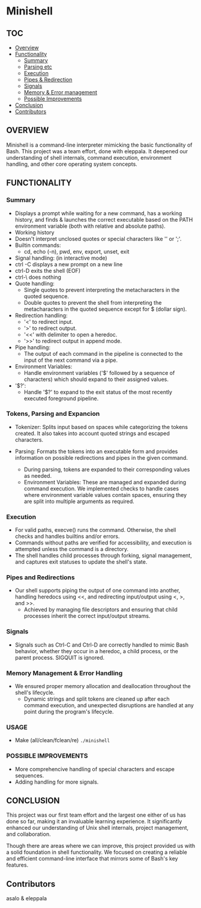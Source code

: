 # Minishell

## TOC
- [Overview](#overview)
- [Functionality](#functionality)
  - [Summary](#summary)
  - [Parsing etc](#tokens-parsing-and-expancion)
  - [Execution](#execution)
  - [Pipes & Redirection](#pipes-and-redirections)
  - [Signals](#signals)
  - [Memory & Error management](#memory-management--error-handling)
  - [Possible Improvements](#possible-improvements)
- [Conclusion](#conclusion)
- [Contributors](#contributors)

## OVERVIEW
Minishell is a command-line interpreter mimicking the basic functionality of Bash. This project was a team effort, done with eleppala. It deepened our understanding of shell internals, command execution, environment handling, and other core operating system concepts.

## FUNCTIONALITY
### Summary
* Displays a prompt while waiting for a new command, has a working history, and finds & launches the correct executable based on the PATH environment variable (both with relative and absolute paths).
* Working history
* Doesn't interpret unclosed quotes or special characters like '\' or ';'.
* Builtin commands:
  * cd, echo (-n), pwd, env, export, unset, exit
* Signal handling: (in interactive mode)
 * ctrl -C displays a new prompt on a new line
 * ctrl-D exits the shell (EOF)
 * ctrl-\ does nothing
* Quote handling:
  * Single quotes to prevent interpreting the metacharacters in the quoted sequence.
  * Double quotes to prevent the shell from interpreting the metacharacters in the quoted sequence except for $ (dollar sign).
* Redirection handling:
  * '<' to redirect input.
  * '>' to redirect output.
  * '<<' with delimiter to open a heredoc.
  *  '>>' to redirect output in append mode.
* Pipe handling:
  * The output of each command in the pipeline is connected to the input of the next command via a pipe.
* Environment Variables:
  * Handle environment variables ('$' followed by a sequence of characters) which should expand to their assigned values.
* '$?':
  * Handle '$?' to expand to the exit status of the most recently executed foreground pipeline.

### Tokens, Parsing and Expancion
* Tokenizer: Splits input based on spaces while categorizing the tokens created. It also takes into account quoted strings and escaped characters.

* Parsing: Formats the tokens into an executable form and provides information on possible redirections and pipes in the given command.
  * During parsing, tokens are expanded to their corresponding values as needed.
  * Environment Variables: These are managed and expanded during command execution. We implemented checks to handle cases where environment variable values contain spaces, ensuring they are split into multiple arguments as required.

### Execution
* For valid paths, execve() runs the command. Otherwise, the shell checks and handles builtins and/or errors.
* Commands without paths are verified for accessibility, and execution is attempted unless the command is a directory.
* The shell handles child processes through forking, signal management, and captures exit statuses to update the shell's state.

### Pipes and Redirections
* Our shell supports piping the output of one command into another, handling heredocs using <<, and redirecting input/output using <, >, and >>.
  * Achieved by managing file descriptors and ensuring that child processes inherit the correct input/output streams.

### Signals
* Signals such as Ctrl-C and Ctrl-D are correctly handled to mimic Bash behavior, whether they occur in a heredoc, a child process, or the parent process. SIGQUIT is ignored.

### Memory Management & Error Handling
* We ensured proper memory allocation and deallocation throughout the shell's lifecycle.
  * Dynamic strings and split tokens are cleaned up after each command execution, and unexpected disruptions are handled at any point during the program's lifecycle.

### USAGE
* Make (all/clean/fclean/re)
`./minishell`

### POSSIBLE IMPROVEMENTS
* More comprehencive handling of special characters and escape sequences.
* Adding handling for more signals.

## CONCLUSION
This project was our first team effort and the largest one either of us has done so far, making it an invaluable learning experience. It significantly enhanced our understanding of Unix shell internals, project management, and collaboration.

Though there are areas where we can improve, this project provided us with a solid foundation in shell functionality. We focused on creating a reliable and efficient command-line interface that mirrors some of Bash's key features.

## Contributors
asalo & eleppala
